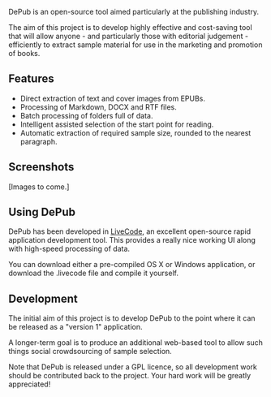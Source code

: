 DePub is an open-source tool aimed particularly at the publishing industry.

The aim of this project is to develop highly effective and cost-saving tool that will allow anyone - and particularly those with editorial judgement - efficiently to extract sample material for use in the marketing and promotion of books.

## Features

* Direct extraction of text and cover images from EPUBs.
* Processing of Markdown, DOCX and RTF files.
* Batch processing of folders full of data.
* Intelligent assisted selection of the start point for reading.
* Automatic extraction of required sample size, rounded to the nearest paragraph.

## Screenshots

[Images to come.]

## Using DePub

DePub has been developed in [LiveCode](https://www.livecode.com), an excellent open-source rapid application development tool. This provides a really nice working UI along with high-speed processing of data.

You can download either a pre-compiled OS X or Windows application, or download the .livecode file and compile it yourself.

## Development

The initial aim of this project is to develop DePub to the point where it can be released as a "version 1" application.

A longer-term goal is to produce an additional web-based tool to allow such things social crowdsourcing of sample selection.

Note that DePub is released under a GPL licence, so all development work should be contributed back to the project. Your hard work will be greatly appreciated!
